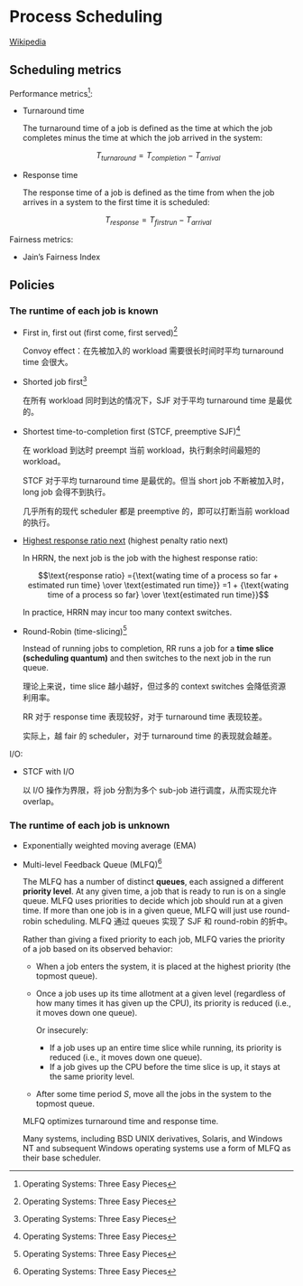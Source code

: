 # Process Scheduling
[Wikipedia](https://en.wikipedia.org/wiki/Scheduling_(computing))

## Scheduling metrics
Performance metrics[^three]:
- Turnaround time

  The turnaround time of a job is defined as the time at which the job completes minus the time at which the job arrived in the system:

  $$T_{turnaround}=T_{completion}-T_{arrival}$$

- Response time

  The response time of a job is defined as the time from when the job arrives in a system to the first time it is scheduled:

  $$T_{response}=T_{firstrun}-T_{arrival}$$

Fairness metrics:
- Jain’s Fairness Index

## Policies
### The runtime of each job is known
- First in, first out (first come, first served)[^three]

  Convoy effect：在先被加入的 workload 需要很长时间时平均 turnaround time 会很大。

- Shorted job first[^three]

  在所有 workload 同时到达的情况下，SJF 对于平均 turnaround time 是最优的。

- Shortest time-to-completion first (STCF, preemptive SJF)[^three]

  在 workload 到达时 preempt 当前 workload，执行剩余时间最短的 workload。

  STCF 对于平均 turnaround time 是最优的。但当 short job 不断被加入时，long job 会得不到执行。
  
  几乎所有的现代 scheduler 都是 preemptive 的，即可以打断当前 workload 的执行。

- [Highest response ratio next](https://en.wikipedia.org/wiki/Highest_response_ratio_next) (highest penalty ratio next)
  
  In HRRN, the next job is the job with the highest response ratio:

  $$\text{response ratio}
  ={\text{wating time of a process so far + estimated run time} \over \text{estimated run time}}
  =1 + {\text{wating time of a process so far} \over \text{estimated run time}}$$

  In practice, HRRN may incur too many context switches.

- Round-Robin (time-slicing)[^three]

  Instead of running jobs to completion, RR runs a job for a **time slice (scheduling quantum)** and then switches to the next job in the run queue.

  理论上来说，time slice 越小越好，但过多的 context switches 会降低资源利用率。

  RR 对于 response time 表现较好，对于 turnaround time 表现较差。
  
  实际上，越 fair 的 scheduler，对于 turnaround time 的表现就会越差。

I/O:
- STCF with I/O

  以 I/O 操作为界限，将 job 分割为多个 sub-job 进行调度，从而实现允许 overlap。

### The runtime of each job is unknown
- Exponentially weighted moving average (EMA)

- Multi-level Feedback Queue (MLFQ)[^three]

  The MLFQ has a number of distinct **queues**, each assigned a different **priority level**. At any given time, a job that is ready to run is on a single queue. MLFQ uses priorities to decide which job should run at a given time. If more than one job is in a given queue, MLFQ will just use round-robin scheduling. MLFQ 通过 queues 实现了 SJF 和 round-robin 的折中。

  Rather than giving a fixed priority to each job, MLFQ varies the priority of a job based on its observed behavior:
  - When a job enters the system, it is placed at the highest priority (the topmost queue).
  - Once a job uses up its time allotment at a given level (regardless of how many times it has given up the CPU), its priority is reduced (i.e., it moves down one queue).
  
    Or insecurely:
    - If a job uses up an entire time slice while running, its priority is reduced (i.e., it moves down one queue).
    - If a job gives up the CPU before the time slice is up, it stays at the same priority level.
  - After some time period $S$, move all the jobs in the system to the topmost queue.

  MLFQ optimizes turnaround time and response time.

  Many systems, including BSD UNIX derivatives, Solaris, and Windows NT and subsequent Windows operating systems use a form of MLFQ as their base scheduler.


[^three]: Operating Systems: Three Easy Pieces
